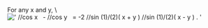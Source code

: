For any x and y, \\
![' //cos x   - //cos y   = -2 //sin (1)/(2)( x + y ) //sin (1)/(2)( x - y ) . '](../dictionary/equation_images/3727.1..png)
